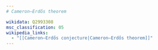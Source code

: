 ```yaml
---
# Cameron–Erdős theorem

wikidata: Q2993308
msc_classification: 05
wikipedia_links:
  - "[[Cameron–Erdős conjecture|Cameron–Erdős theorem]]"
---
```

